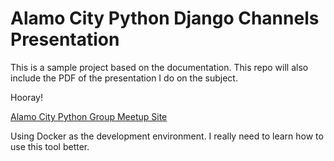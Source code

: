 # Alamo City Python Django Channels Presentation

This is a sample project based on the documentation. This repo will also include the PDF of the presentation I do on the subject.

Hooray!

[Alamo City Python Group Meetup Site](https://www.meetup.com/Alamo-City-Python-Group/)

Using Docker as the development environment. I really need to learn how to use this tool better.
